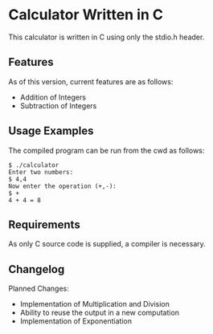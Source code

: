 # Calculator Written in C 

This calculator is written in C using only the stdio.h header.

## Features

As of this version, current features are as follows:

- Addition of Integers
- Subtraction of Integers


## Usage Examples

The compiled program can be run from the cwd as follows:

```
$ ./calculator 
Enter two numbers:
$ 4,4
Now enter the operation (+,-): 
$ +
4 + 4 = 8
```



## Requirements

As only C source code is supplied, a compiler is necessary.

## Changelog

Planned Changes:
- Implementation of Multiplication and Division
- Ability to reuse the output in a new computation
- Implementation of Exponentiation

